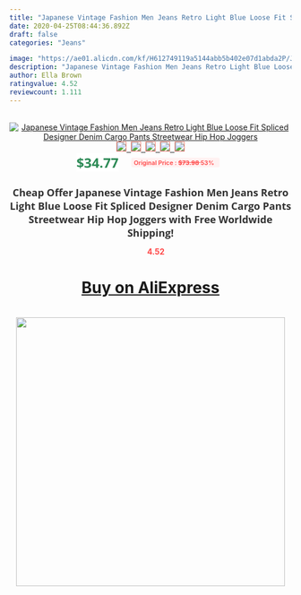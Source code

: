 ```yaml
---
title: "Japanese Vintage Fashion Men Jeans Retro Light Blue Loose Fit Spliced Designer Denim Cargo Pants Streetwear Hip Hop Joggers"
date: 2020-04-25T08:44:36.892Z
draft: false
categories: "Jeans"

image: "https://ae01.alicdn.com/kf/H612749119a5144abb5b402e07d1abda2P/Japanese-Vintage-Fashion-Men-Jeans-Retro-Light-Blue-Loose-Fit-Spliced-Designer-Denim-Cargo-Pants-Streetwear.jpg"
description: "Japanese Vintage Fashion Men Jeans Retro Light Blue Loose Fit Spliced Designer Denim Cargo Pants Streetwear Hip Hop Joggers"
author: Ella Brown
ratingvalue: 4.52
reviewcount: 1.111
---
```

<br>
<div style="text-align: center;">
<a href="https://s.click.aliexpress.com/e/_A6b2NP" target="_blank" rel="nofollow noopener noreferrer"><img alt="Japanese Vintage Fashion Men Jeans Retro Light Blue Loose Fit Spliced Designer Denim Cargo Pants Streetwear Hip Hop Joggers" class="magnifier-image" src="https://ae01.alicdn.com/kf/H612749119a5144abb5b402e07d1abda2P/Japanese-Vintage-Fashion-Men-Jeans-Retro-Light-Blue-Loose-Fit-Spliced-Designer-Denim-Cargo-Pants-Streetwear.jpg_640x640.jpg">
<br>
<img style="border:1px solid salmon" src="https://ae01.alicdn.com/kf/H612749119a5144abb5b402e07d1abda2P/Japanese-Vintage-Fashion-Men-Jeans-Retro-Light-Blue-Loose-Fit-Spliced-Designer-Denim-Cargo-Pants-Streetwear.jpg_120x120.jpg">&nbsp;&nbsp;<img style="border:1px solid salmon" src="https://ae01.alicdn.com/kf/H4459628c1e2f47e7be74fda4a9365854T/Japanese-Vintage-Fashion-Men-Jeans-Retro-Light-Blue-Loose-Fit-Spliced-Designer-Denim-Cargo-Pants-Streetwear.jpg_120x120.jpg">&nbsp;&nbsp;<img style="border:1px solid salmon" src="https://ae01.alicdn.com/kf/H404c6d8224aa48f4816a36ddac85a832d/Japanese-Vintage-Fashion-Men-Jeans-Retro-Light-Blue-Loose-Fit-Spliced-Designer-Denim-Cargo-Pants-Streetwear.jpg_120x120.jpg">&nbsp;&nbsp;<img style="border:1px solid salmon" src="https://ae01.alicdn.com/kf/H0f636f1870094ed28d5dc89c2ed03607M/Japanese-Vintage-Fashion-Men-Jeans-Retro-Light-Blue-Loose-Fit-Spliced-Designer-Denim-Cargo-Pants-Streetwear.jpg_120x120.jpg">&nbsp;&nbsp;<img style="border:1px solid salmon" src="https://ae01.alicdn.com/kf/H8cced0f230884e319bfa0fb96b86eff3C/Japanese-Vintage-Fashion-Men-Jeans-Retro-Light-Blue-Loose-Fit-Spliced-Designer-Denim-Cargo-Pants-Streetwear.jpg_120x120.jpg"></a></div><br0>
<div style="text-align: center;"><span style="background-color: white; border: 0px; box-sizing: border-box; color: seagreen; display: inline-block; font-family: &quot;open sans&quot; , &quot;arial&quot; , &quot;helvetica&quot; , sans-serif , &quot;heiti&quot;; font-size: 24px; font-stretch: inherit; font-weight: 700; line-height: inherit; margin: 0px 10px 0px 0px; padding: 0px; vertical-align: middle;">$34.77 </span>
<span style="background: rgb(255 , 241 , 241); border-radius: 3px; border: 0px; box-sizing: border-box; color: #ff4747; display: inline-block; font-family: inherit; font-size: 12px; font-stretch: inherit; font-style: inherit; font-variant: inherit; font-weight: 600; line-height: inherit; margin: 0px; padding: 2px 5px; transform: scale(0.9); vertical-align: middle;">Original Price : <b style="text-decoration: line-through;">$73.98 </b> 53%&nbsp;&nbsp;</span></div>
<h1 style="color: #333333; display: inline-block; font-family: &quot;open sans&quot; , &quot;arial&quot; , &quot;helvetica&quot; , sans-serif , &quot;heiti&quot;; font-size: 18px; font-stretch: inherit; font-weight: 700; text-align: center;">Cheap Offer Japanese Vintage Fashion Men Jeans Retro Light Blue Loose Fit Spliced Designer Denim Cargo Pants Streetwear Hip Hop Joggers with Free Worldwide Shipping!</h1>
<div style="color: #ff4747; text-align: center;">
<img src="https://4.bp.blogspot.com/-M0ZcTcb-5uY/XleCXlxnR4I/AAAAAAAAAEc/OrjgMkXV1oMQFaCRZj5HQwOCBcu3w1FegCPcBGAYYCw/s1600/star.png" style="height: 15px;">&nbsp;<b>4.52</b></div>
<div class="button_cont" align="center"><a class="buynow_a" href="https://s.click.aliexpress.com/e/_A6b2NP" target="_blank" rel="nofollow noopener noreferrer"><H1>Buy on AliExpress</H1></a></div><br>
<div class="separator" style="clear: both; text-align: center;">
<img src="https://lh3.googleusercontent.com/-pTy5HemUv9M/XlePHvY0dAI/AAAAAAAAAE4/0nX5iRUoIWY8eMW9Dpxeirr157OZliDIgCLcBGAsYHQ/s1600/badge.gif" width="480">
</div>
